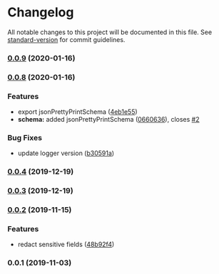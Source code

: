 # Changelog

All notable changes to this project will be documented in this file. See [standard-version](https://github.com/conventional-changelog/standard-version) for commit guidelines.

### [0.0.9](https://github.com/enfogroup/enfo-logger/compare/v0.0.8...v0.0.9) (2020-01-16)

### [0.0.8](https://github.com/enfogroup/enfo-logger/compare/v0.0.4...v0.0.8) (2020-01-16)


### Features

* export jsonPrettyPrintSchema ([4eb1e55](https://github.com/enfogroup/enfo-logger/commit/4eb1e55c85f9f30c9a57a4e989148c69f6c468a1))
* **schema:** added jsonPrettyPrintSchema ([0660636](https://github.com/enfogroup/enfo-logger/commit/06606364da89fb74e2c477de7d6c656a60420fd6)), closes [#2](https://github.com/enfogroup/enfo-logger/issues/2)


### Bug Fixes

* update logger version ([b30591a](https://github.com/enfogroup/enfo-logger/commit/b30591a87909d97520de96ee75eed348bcd14350))

### [0.0.4](https://github.com/enfogroup/enfo-logger/compare/v0.0.3...v0.0.4) (2019-12-19)

### [0.0.3](https://github.com/enfogroup/enfo-logger/compare/v0.0.2...v0.0.3) (2019-12-19)

### [0.0.2](https://github.com/enfogroup/enfo-logger/compare/v0.0.1...v0.0.2) (2019-11-15)


### Features

* redact sensitive fields ([48b92f4](https://github.com/enfogroup/enfo-logger/commit/48b92f4bd412d9039f989433f71d8348e1aed184))

### 0.0.1 (2019-11-03)
